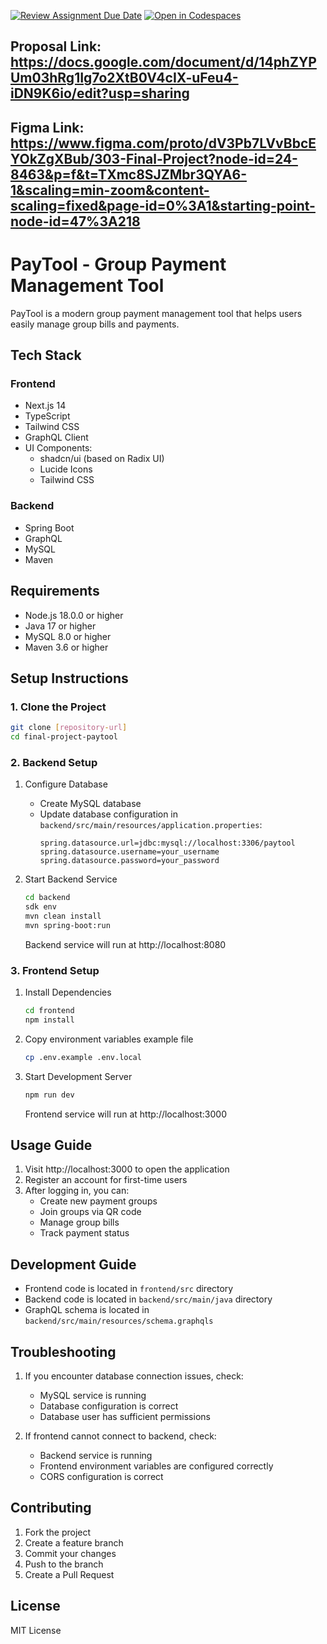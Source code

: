 [![Review Assignment Due Date](https://classroom.github.com/assets/deadline-readme-button-22041afd0340ce965d47ae6ef1cefeee28c7c493a6346c4f15d667ab976d596c.svg)](https://classroom.github.com/a/L1CTotQ-)
[![Open in Codespaces](https://classroom.github.com/assets/launch-codespace-2972f46106e565e64193e422d61a12cf1da4916b45550586e14ef0a7c637dd04.svg)](https://classroom.github.com/open-in-codespaces?assignment_repo_id=19449155)


## Proposal Link: https://docs.google.com/document/d/14phZYPUm03hRg1Ig7o2XtB0V4cIX-uFeu4-iDN9K6io/edit?usp=sharing

## Figma Link: https://www.figma.com/proto/dV3Pb7LVvBbcEYOkZgXBub/303-Final-Project?node-id=24-8463&p=f&t=TXmc8SJZMbr3QYA6-1&scaling=min-zoom&content-scaling=fixed&page-id=0%3A1&starting-point-node-id=47%3A218

# PayTool - Group Payment Management Tool

PayTool is a modern group payment management tool that helps users easily manage group bills and payments.

## Tech Stack

### Frontend
- Next.js 14
- TypeScript
- Tailwind CSS
- GraphQL Client
- UI Components:
  - shadcn/ui (based on Radix UI)
  - Lucide Icons
  - Tailwind CSS

### Backend
- Spring Boot
- GraphQL
- MySQL
- Maven

## Requirements

- Node.js 18.0.0 or higher
- Java 17 or higher
- MySQL 8.0 or higher
- Maven 3.6 or higher

## Setup Instructions

### 1. Clone the Project
```bash
git clone [repository-url]
cd final-project-paytool
```

### 2. Backend Setup

1. Configure Database
   - Create MySQL database
   - Update database configuration in `backend/src/main/resources/application.properties`:
     ```properties
     spring.datasource.url=jdbc:mysql://localhost:3306/paytool
     spring.datasource.username=your_username
     spring.datasource.password=your_password
     ```

2. Start Backend Service
   ```bash
   cd backend
   sdk env
   mvn clean install
   mvn spring-boot:run
   ```
   Backend service will run at http://localhost:8080

### 3. Frontend Setup

1. Install Dependencies
   ```bash
   cd frontend
   npm install
   ```

2. Copy environment variables example file
   ```bash
   cp .env.example .env.local
   ```

3. Start Development Server
   ```bash
   npm run dev
   ```
   Frontend service will run at http://localhost:3000

## Usage Guide

1. Visit http://localhost:3000 to open the application
2. Register an account for first-time users
3. After logging in, you can:
   - Create new payment groups
   - Join groups via QR code
   - Manage group bills
   - Track payment status

## Development Guide

- Frontend code is located in `frontend/src` directory
- Backend code is located in `backend/src/main/java` directory
- GraphQL schema is located in `backend/src/main/resources/schema.graphqls`

## Troubleshooting

1. If you encounter database connection issues, check:
   - MySQL service is running
   - Database configuration is correct
   - Database user has sufficient permissions

2. If frontend cannot connect to backend, check:
   - Backend service is running
   - Frontend environment variables are configured correctly
   - CORS configuration is correct

## Contributing

1. Fork the project
2. Create a feature branch
3. Commit your changes
4. Push to the branch
5. Create a Pull Request

## License

MIT License
